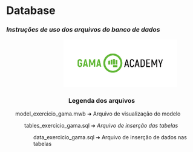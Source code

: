  # Database 
 ### _Instruções de uso dos arquivos do banco de dados_

<img src='https://raw.githubusercontent.com/DanielObara/Gama-Academy-Challenge01/master/.github/logo.png' width='300' style='margin-left:30%'>


<h3 style='text-align:center'>Legenda dos arquivos</h3>
<p>
<ul>model_exercicio_gama.mwb &#10140; Arquivo de visualização do modelo

<ul>tables_exercicio_gama.sql &#10140; <i>Arquivo de inserção das tabelas</i>
<ul>data_exercicio_gama.sql &#10140; Arquivo de inserção de dados nas tabelas
</p>


